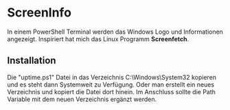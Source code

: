 # ScreenInfo
In einem PowerShell Terminal werden das Windows Logo und Informationen angezeigt. Inspiriert hat mich das Linux Programm **Screenfetch**.
## Installation ##
Die "uptime.ps1" Datei in das Verzeichnis C:\Windows\System32 kopieren und es steht dann Systemweit zu Verfügung. Oder man erstellt ein neues Verzeichnis und kopiert die Datei dort hinein. Im Anschluss sollte die Path Variable mit dem neuen Verzeichnis ergänzt werden.
